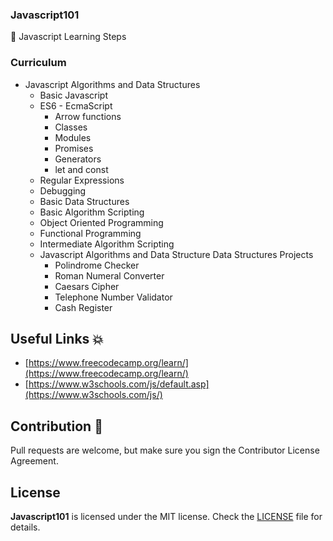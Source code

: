 

### Javascript101

💙 Javascript Learning Steps

### Curriculum

- Javascript Algorithms and Data Structures
    - Basic Javascript
    - ES6 - EcmaScript
        - Arrow functions
        - Classes
        - Modules
        - Promises
        - Generators
        - let and const
    - Regular Expressions
    - Debugging
    - Basic Data Structures
    - Basic Algorithm Scripting
    - Object Oriented Programming
    - Functional Programming
    - Intermediate Algorithm Scripting    
    - Javascript Algorithms and Data Structure Data Structures Projects
        - Polindrome Checker
        - Roman Numeral Converter
        - Caesars Cipher
        - Telephone Number Validator
        - Cash Register

## Useful Links 💥
- [https://www.freecodecamp.org/learn/](https://www.freecodecamp.org/learn/)
- [https://www.w3schools.com/js/default.asp](https://www.w3schools.com/js/)

## Contribution 💪
Pull requests are welcome, but make sure you sign the Contributor License Agreement.

## License

**Javascript101** is licensed under the MIT license. Check the [LICENSE](LICENSE) file for details.


